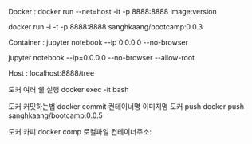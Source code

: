 Docker : docker run --net=host -it -p 8888:8888 image:version

docker run -i -t -p 8888:8888 sanghkaang/bootcamp:0.0.3

Container : jupyter notebook --ip 0.0.0.0 --no-browser



jupyter notebook --ip=0.0.0.0 --no-browser --allow-root

Host : localhost:8888/tree‌


도커 여러 쉘 실행 docker exec -it <container> bash



도커 커밋하는법
docker commit 컨테이너명 이미지명
도커 push
docker push sanghkaang/bootcamp:0.0.5

도커 카피
docker comp 로컬파일 컨테이너주소: